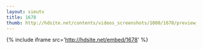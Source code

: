```yaml
---
layout: sieutv
title: 1678
thumb: http://hdsite.net/contents/videos_screenshots/1000/1678/preview_360p.mp4.jpg
---
```

{% include iframe src='http://hdsite.net/embed/1678' %}
 
